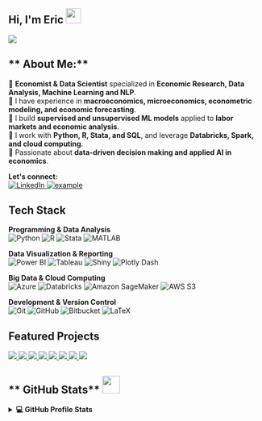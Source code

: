 
## Hi, I'm Eric <img src = "https://raw.githubusercontent.com/MartinHeinz/MartinHeinz/master/wave.gif" width = 30px>  
<p>
  <a href="https://github.com/DenverCoder1/readme-typing-svg"><img src="https://readme-typing-svg.herokuapp.com?&font=IBM+Plex+Sans&color=abcdef&size=20&lines=Welcome+to+my+GitHub+Profile!;Welcome+to+my+GitHub+Profile!;Welcome+to+my+GitHub+Profile!" /></a>
</p>


## ** About Me:**
🔹 **Economist & Data Scientist** specialized in **Economic Research, Data Analysis, Machine Learning and NLP**.  
🔹 I have experience in **macroeconomics, microeconomics, econometric modeling, and economic forecasting**.  
🔹 I build **supervised and unsupervised ML models** applied to **labor markets and economic analysis**.  
🔹 I work with **Python, R, Stata, and SQL**, and leverage **Databricks, Spark, and cloud computing**.  
🔹 Passionate about **data-driven decision making and applied AI in economics**.  

 **Let's connect:**  
<a href="https://www.linkedin.com/in/etorresram">
  <img alt="LinkedIn" src="https://img.shields.io/badge/LinkedIn-0077B5?style=for-the-badge&logo=linkedin&logoColor=white">
</a>
<a href="mailto:etorresram@gmail.com?subject=Feedback%20From%20Github&body=Hello," target="_blank">
  <img src="https://img.shields.io/badge/Gmail-D14836?style=for-the-badge&logo=gmail&logoColor=white" alt="example"/>
</a>



## **Tech Stack**
**Programming & Data Analysis**  
![Python](https://img.shields.io/badge/Python-3776AB?style=for-the-badge&logo=python&logoColor=white)
![R](https://img.shields.io/badge/R-276DC3?style=for-the-badge&logo=r&logoColor=white)
![Stata](https://img.shields.io/badge/Stata-1F77B4?style=for-the-badge&logo=stata&logoColor=white)
![MATLAB](https://img.shields.io/badge/MATLAB-0076A8?style=for-the-badge&logo=mathworks&logoColor=white)

**Data Visualization & Reporting**  
![Power BI](https://img.shields.io/badge/Power%20BI-F2C811?style=for-the-badge&logo=powerbi&logoColor=black)
![Tableau](https://img.shields.io/badge/Tableau-E97627?style=for-the-badge&logo=tableau&logoColor=white)
![Shiny](https://img.shields.io/badge/Shiny-%23007ACC.svg?style=for-the-badge&logo=r&logoColor=white)
![Plotly Dash](https://img.shields.io/badge/Plotly%20Dash-119ED9?style=for-the-badge&logo=plotly&logoColor=white)

**Big Data & Cloud Computing**  
![Azure](https://img.shields.io/badge/Azure-0078D4?style=for-the-badge&logo=microsoftazure&logoColor=white)
![Databricks](https://img.shields.io/badge/Databricks-FF3621?style=for-the-badge&logo=databricks&logoColor=white)
![Amazon SageMaker](https://img.shields.io/badge/Amazon%20SageMaker-232F3E?style=for-the-badge&logo=amazonsagemaker&logoColor=white)
![AWS S3](https://img.shields.io/badge/AWS%20S3-FF9900?style=for-the-badge&logo=amazons3&logoColor=white)

**Development & Version Control**  
![Git](https://img.shields.io/badge/Git-F05032?style=for-the-badge&logo=git&logoColor=white)
![GitHub](https://img.shields.io/badge/GitHub-181717?style=for-the-badge&logo=github&logoColor=white)
![Bitbucket](https://img.shields.io/badge/Bitbucket-0052CC?style=for-the-badge&logo=bitbucket&logoColor=white)
![LaTeX](https://img.shields.io/badge/latex-%23008080.svg?style=for-the-badge&logo=latex&logoColor=white)


## **Featured Projects**

<a href="https://github.com/etorresram/Bilateral-Trade-Flows-LATAM-China-USA-UN-Comtrade-API">  
  <img src="https://github-readme-stats.vercel.app/api/pin/?username=etorresram&repo=Bilateral-Trade-Flows-LATAM-China-USA-UN-Comtrade-API&theme=tokyonight&title_length=100" />
</a>  

<a href="https://github.com/etorresram/LPI-Prediction-with-MLModels">
  <img src="https://github-readme-stats.vercel.app/api/pin/?username=etorresram&repo=LPI-Prediction-with-MLModels&theme=tokyonight&title_length=100" />
</a>  

<a href="https://github.com/etorresram/Fine-Tuning-an-LLM-for-Classification-in-Job-Postings">
  <img src="https://github-readme-stats.vercel.app/api/pin/?username=etorresram&repo=Fine-Tuning-an-LLM-for-Classification-in-Job-Postings&theme=tokyonight&title_length=100" />
</a>  

<a href="https://github.com/etorresram/NLP-and-Embeddings-for-Economic-Sector-Classification-in-Small-Job-Posting-Data">
  <img src="https://github-readme-stats.vercel.app/api/pin/?username=etorresram&repo=NLP-and-Embeddings-for-Economic-Sector-Classification-in-Small-Job-Posting-Data&theme=tokyonight&title_length=100" />
</a>  

<a href="https://github.com/etorresram/Unsupervised-Learning-Model-for-Job-Postings-Clustering-and-Skills-Identification">
  <img src="https://github-readme-stats.vercel.app/api/pin/?username=etorresram&repo=Unsupervised-Learning-Model-for-Job-Postings-Clustering-and-Skills-Identification&theme=tokyonight&title_length=100" />
</a>  

<a href="https://github.com/etorresram/Estimating-Labor-Markets-Transition-Probabilities">
  <img src="https://github-readme-stats.vercel.app/api/pin/?username=etorresram&repo=Estimating-Labor-Markets-Transition-Probabilities&theme=tokyonight&title_length=100" />
</a>  

<a href="https://github.com/etorresram/District-Level-Population-Trends-in-Peru">
  <img src="https://github-readme-stats.vercel.app/api/pin/?username=etorresram&repo=District-Level-Population-Trends-in-Peru&theme=tokyonight&title_length=100" />
</a>  

<a href="https://github.com/etorresram/Sea-Surface-Temperature-and-Anomaly-Dashboard">
  <img src="https://github-readme-stats.vercel.app/api/pin/?username=etorresram&repo=Sea-Surface-Temperature-and-Anomaly-Dashboard&theme=tokyonight&title_length=100" />
</a>  

## ** GitHub Stats** <img src = "https://i.pinimg.com/originals/65/c4/f4/65c4f452571be1261e9c623f7da488ac.gif" width = 35px>
<details> 
  <summary><b>💻 GitHub Profile Stats</b></summary>
  <br/>
  <p align="center">
    <a href="https://github.com/etorresram/github-readme-stats"><img alt="Eric's Github Stats" src="https://github-readme-stats.vercel.app/api?username=etorresram&show_icons=true&count_private=true&theme=tokyonight" height="192px"/></a>
  <br/>
  &nbsp;
    <img src="https://github-readme-stats.vercel.app/api/top-langs?username=etorresram&show_icons=true&locale=en&layout=compact&theme=tokyonight" alt="etorresram" height="192px"/>
  <br/>
  </p>
</details>
